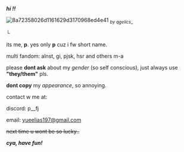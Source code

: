 **_hi !!_**




![8a72358026d1161629d3170968ed4e41](https://github.com/user-attachments/assets/ec3dfc39-71b1-49b5-9535-50d905d98271)
<sub>_by qgelics__</sub>



└




its me, __p__. 
yes only __p__ cuz i fw short name.

multi fandom: alnst, gi, pjsk, hsr and others m-a


please **dont ask** about my _gender_ (so self conscious), just always use **"they/them"** pls.

**dont copy** my _appearance_, so annoying.


contact w me at:

discord: p__fj

email: yueelias197@gmail.com




~~next time u wont be so lucky..~~

**_cya, have fun!_**
